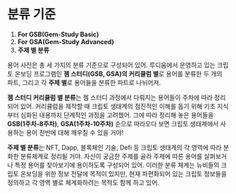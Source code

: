 # 분류 기준

1. **For GSB(Gem-Study Basic)**
2. **For** **GSA(Gem-Study Advanced)**
3. **주제 별 분류**

용어 사전은 총 세 가지의 분류 기준으로 구성되어 있어. 루디움에서 운영하고 있는 크립토 온보딩 프로그램인 **젬 스터디(GSB, GSA)의 커리큘럼 별**로 용어를 분류한 두 개의 파트, 그리고 각 **주제 별**로 용어들을 분류한 파트로 나뉘어져.



**젬 스터디 커리큘럼 별 분류**는 젬 스터디 과정에서 다뤄지는 용어들이 주차에 따라 정리되어 있어. 커리큘럼을 제작할 때 크립토 생태계의 점진적인 이해를 돕기 위해 기초 지식부터 심화된 내용까지 단계적인 과정을 고려했어. 그에 따라 정리해 놓은 용어들을 **GSB(1주차-8주차)**, **GSA(1주차-10주차)** 순으로 따라오다 보면 크립토 생태계에서 사용하는 용어 전반에 대해 깨우칠 수 있을 거야!



**주제 별 분류**는 NFT, Dapp, 블록체인 기술, Defi 등 크립토 생태계의 각 영역에 따라 분화한 분류체계로 정리될 거야. 자신이 궁금한 주제를 골라 주제에 따른 용어를 살펴보거나 특정 용어를 찾아보기에 용이하도록 구성되어 있어. 이러한 분류 체계는 뉴비들의 크립토 온보딩을 위한 정보 전달에 목적이 있지만, 현재 파편화되어 있는 크립토 정보들을 정의하고 각 영역 별로 체계화하려는 목적도 함께 하고 있어.
